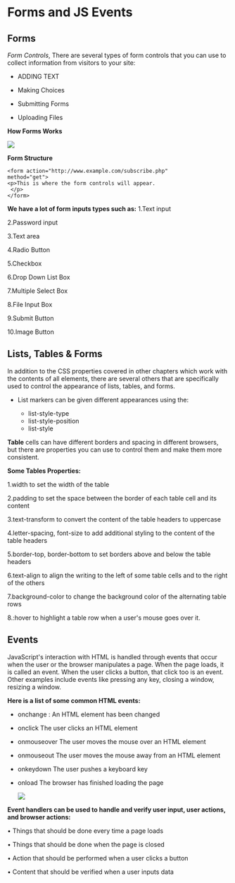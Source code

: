 # **Forms and JS Events**

## **Forms**

*Form Controls*,   There are several types of form controls that you can use to collect information from visitors to your site:

  * ADDING TEXT

  * Making Choices

  * Submitting Forms

  * Uploading Files

  **How Forms Works**

  <img src ="https://media.geeksforgeeks.org/wp-content/uploads/20200107124202/flowChart-1-1024x682.png ">


  **Form Structure**
```
<form action="http://www.example.com/subscribe.php" 
method="get">
<p>This is where the form controls will appear.
 </p>
</form>
```

**We have a lot of form inputs types such as:**
1.Text input 

2.Password input

3.Text area

4.Radio Button

5.Checkbox

6.Drop Down List Box

7.Multiple Select Box

8.File Input Box

9.Submit Button

10.Image Button

## **Lists, Tables & Forms**

In addition to the CSS properties covered in other chapters which work with the contents of all elements, there are several others that are specifically used to control the appearance of lists, tables, and forms.

* List markers can be given different appearances using the:

    * list-style-type
    * list-style-position
    * list-style


**Table** cells can have different borders and spacing in different browsers, but there are properties you can use to control them and make them more consistent.

**Some Tables Properties:**

1.width to set the width of the table 

2.padding to set the space between the border of each table cell and its content

 3.text-transform to convert the content of the table headers to uppercase 

4.letter-spacing, font-size to add additional styling to the content of the table headers 

5.border-top, border-bottom to set borders above and below the table headers

 6.text-align to align the writing to the left of some table cells and to the right of the others
 
7.background-color to change the background color of the alternating table rows 

8.:hover to highlight a table row when a user's mouse goes over it.


## **Events**

JavaScript's interaction with HTML is handled through events that occur when the user or the browser manipulates a page. When the page loads, it is called an event. When the user clicks a button, that click too is an event. Other examples include events like pressing any key, closing a window, resizing a window.


**Here is a list of some common HTML events:**

* onchange :	An HTML element has been changed
* onclick	The user clicks an HTML element
* onmouseover	The user moves the mouse over an HTML element

* onmouseout	The user moves the mouse away from an HTML element
* onkeydown	The user pushes a keyboard key

* onload	The browser has finished loading the page

  <img src ="https://www.eclipse.org/birt/img/documentation/integrating/overview.jpg  ">


**Event handlers can be used to handle and verify user input, user actions, and browser actions:**

•	Things that should be done every time a page loads

•	Things that should be done when the page is closed

•	Action that should be performed when a user clicks a button

•	Content that should be verified when a user inputs data